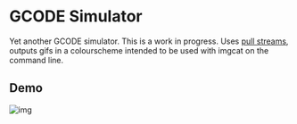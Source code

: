 GCODE Simulator
===============

Yet another GCODE simulator. This is a work in progress. Uses [pull
streams](https://pull-stream.github.io/), outputs gifs in a colourscheme
intended to be used with imgcat on the command line.

Demo
----

![img]('./simulation.gif')
